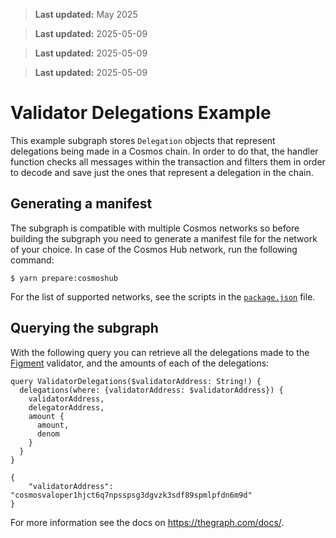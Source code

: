 > **Last updated:** May 2025

> **Last updated:** 2025-05-09

> **Last updated:** 2025-05-09

> **Last updated:** 2025-05-09

# Validator Delegations Example

This example subgraph stores `Delegation` objects that represent delegations being made in a Cosmos chain. In order to do that, the handler function checks all messages within the transaction and filters them in order to decode and save just the ones that represent a delegation in the chain.

## Generating a manifest

The subgraph is compatible with multiple Cosmos networks so before building the subgraph you need to generate a manifest file for the network of your choice. In case of the Cosmos Hub network, run the following command:

```shell
$ yarn prepare:cosmoshub
```

For the list of supported networks, see the scripts in the [`package.json`](package.json) file.

## Querying the subgraph

With the following query you can retrieve all the delegations made to the [Figment](https://atomscan.com/validators/cosmosvaloper1hjct6q7npsspsg3dgvzk3sdf89spmlpfdn6m9d) validator, and the amounts of each of the delegations:

```
query ValidatorDelegations($validatorAddress: String!) {
  delegations(where: {validatorAddress: $validatorAddress}) {
    validatorAddress,
    delegatorAddress,
    amount {
      amount,
      denom
    }
  }
}
```
```
{
    "validatorAddress": "cosmosvaloper1hjct6q7npsspsg3dgvzk3sdf89spmlpfdn6m9d"
}
```

For more information see the docs on https://thegraph.com/docs/.
